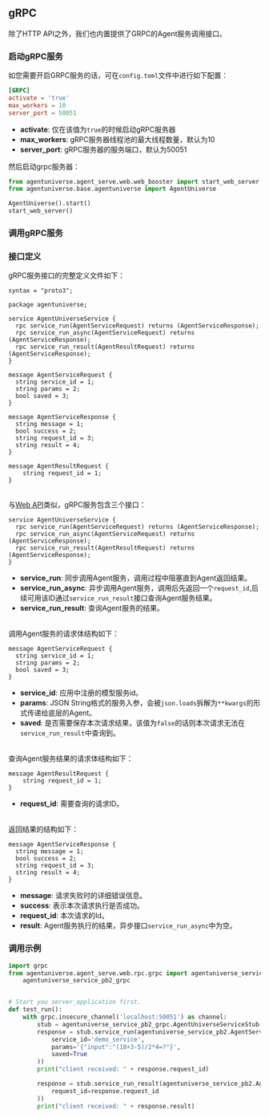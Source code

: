 ## gRPC
除了HTTP API之外，我们也内置提供了GRPC的Agent服务调用接口。

### 启动gRPC服务
如您需要开启GRPC服务的话，可在`config.toml`文件中进行如下配置：
```toml
[GRPC]
activate = 'true'
max_workers = 10
server_port = 50051
```
- **activate**: 仅在该值为`true`的时候启动gRPC服务器
- **max_workers**: gRPC服务器线程池的最大线程数量，默认为10
- **server_port**: gRPC服务器的服务端口，默认为50051

然后启动grpc服务器：
```python
from agentuniverse.agent_serve.web.web_booster import start_web_server
from agentuniverse.base.agentuniverse import AgentUniverse

AgentUniverse().start()
start_web_server()
```


### 调用gRPC服务

### 接口定义
gRPC服务接口的完整定义文件如下：
```text
syntax = "proto3";

package agentuniverse;

service AgentUniverseService {
  rpc service_run(AgentServiceRequest) returns (AgentServiceResponse);
  rpc service_run_async(AgentServiceRequest) returns (AgentServiceResponse);
  rpc service_run_result(AgentResultRequest) returns (AgentServiceResponse);
}

message AgentServiceRequest {
  string service_id = 1;
  string params = 2;
  bool saved = 3;
}

message AgentServiceResponse {
  string message = 1;
  bool success = 2;
  string request_id = 3;
  string result = 4;
}

message AgentResultRequest {
    string request_id = 1;
}
```
\
与[Web API](服务Api.md)类似，gRPC服务包含三个接口：
```text
service AgentUniverseService {
  rpc service_run(AgentServiceRequest) returns (AgentServiceResponse);
  rpc service_run_async(AgentServiceRequest) returns (AgentServiceResponse);
  rpc service_run_result(AgentResultRequest) returns (AgentServiceResponse);
}
```
- **service_run**: 同步调用Agent服务，调用过程中阻塞直到Agent返回结果。
- **service_run_async**: 异步调用Agent服务，调用后先返回一个`request_id`,后续可用该ID通过`service_run_result`接口查询Agent服务结果。
- **service_run_result**: 查询Agent服务的结果。

\
调用Agent服务的请求体结构如下：
```text
message AgentServiceRequest {
  string service_id = 1;
  string params = 2;
  bool saved = 3;
}
```
- **service_id**: 应用中注册的模型服务id。
- **params**: JSON String格式的服务入参，会被`json.loads`拆解为`**kwargs`的形式传递给底层的Agent。
- **saved**: 是否需要保存本次请求结果，该值为`false`的话则本次请求无法在`service_run_result`中查询到。

\
查询Agent服务结果的请求体结构如下：
```text
message AgentResultRequest {
    string request_id = 1;
}
```
- **request_id**: 需要查询的请求ID。

\
返回结果的结构如下：
```text
message AgentServiceResponse {
  string message = 1;
  bool success = 2;
  string request_id = 3;
  string result = 4;
}
```
- **message**: 请求失败时的详细错误信息。
- **success**: 表示本次请求执行是否成功。
- **request_id**: 本次请求的Id。
- **result**: Agent服务执行的结果，异步接口`service_run_async`中为空。

### 调用示例
```python
import grpc
from agentuniverse.agent_serve.web.rpc.grpc import agentuniverse_service_pb2, \
    agentuniverse_service_pb2_grpc


# Start you server_application first.
def test_run():
    with grpc.insecure_channel('localhost:50051') as channel:
        stub = agentuniverse_service_pb2_grpc.AgentUniverseServiceStub(channel)
        response = stub.service_run(agentuniverse_service_pb2.AgentServiceRequest(
            service_id='demo_service',
            params='{"input":"(18+3-5)/2*4=?"}',
            saved=True
        ))
        print("client received: " + response.request_id)

        response = stub.service_run_result(agentuniverse_service_pb2.AgentResultRequest(
            request_id=response.request_id
        ))
        print("client received: " + response.result)
```



